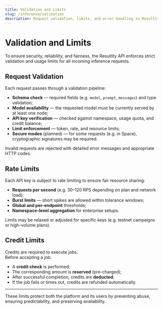 ```yaml
---
title: Validation and Limits
slug: /inference/validation
description: Request validation, limits, and error handling in Resultity API.
---
```


# Validation and Limits

To ensure security, reliability, and fairness, the Resultity API enforces strict validation and usage limits for all incoming inference requests.

## Request Validation

Each request passes through a validation pipeline:

- **Schema check** — required fields (e.g. `model`, `prompt`, `messages`) and type validation;
- **Model availability** — the requested model must be currently served by at least one node;
- **API key verification** — checked against namespace, usage quota, and credit balance;
- **Limit enforcement** — token, rate, and resource limits;
- **Secure modes** (planned) — for some requests (e.g. in Space), cryptographic signatures may be required.

Invalid requests are rejected with detailed error messages and appropriate HTTP codes.

## Rate Limits

Each API key is subject to rate limiting to ensure fair resource sharing:

- **Requests per second** (e.g. 30–120 RPS depending on plan and network load);
- **Burst limits** — short spikes are allowed within tolerance windows;
- **Global and per-endpoint** thresholds;
- **Namespace-level aggregation** for enterprise setups.

Limits may be relaxed or adjusted for specific keys (e.g. testnet campaigns or high-volume plans).

## Credit Limits

Credits are required to execute jobs.  
Before accepting a job:

- A **credit check** is performed;
- The corresponding amount is **reserved** (pre-charged);
- After successful completion, credits are **deducted**;
- If the job fails or times out, credits are refunded automatically.

---

These limits protect both the platform and its users by preventing abuse, ensuring predictability, and preserving availability.
